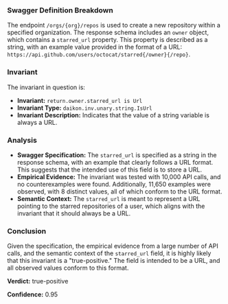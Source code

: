 ### Swagger Definition Breakdown

The endpoint `/orgs/{org}/repos` is used to create a new repository within a specified organization. The response schema includes an `owner` object, which contains a `starred_url` property. This property is described as a string, with an example value provided in the format of a URL: `https://api.github.com/users/octocat/starred{/owner}{/repo}`.

### Invariant

The invariant in question is:

- **Invariant:** `return.owner.starred_url is Url`
- **Invariant Type:** `daikon.inv.unary.string.IsUrl`
- **Invariant Description:** Indicates that the value of a string variable is always a URL.

### Analysis

- **Swagger Specification:** The `starred_url` is specified as a string in the response schema, with an example that clearly follows a URL format. This suggests that the intended use of this field is to store a URL.
- **Empirical Evidence:** The invariant was tested with 10,000 API calls, and no counterexamples were found. Additionally, 11,650 examples were observed, with 8 distinct values, all of which conform to the URL format.
- **Semantic Context:** The `starred_url` is meant to represent a URL pointing to the starred repositories of a user, which aligns with the invariant that it should always be a URL.

### Conclusion

Given the specification, the empirical evidence from a large number of API calls, and the semantic context of the `starred_url` field, it is highly likely that this invariant is a "true-positive." The field is intended to be a URL, and all observed values conform to this format.

**Verdict:** true-positive

**Confidence:** 0.95
